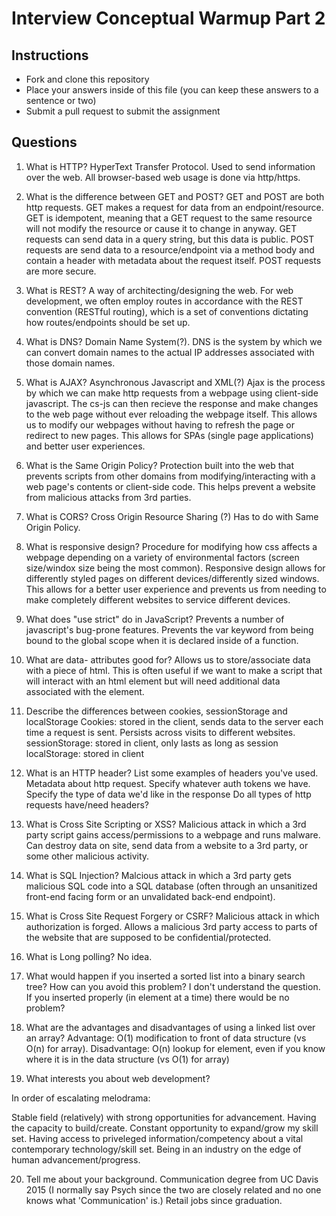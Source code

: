 # Interview Conceptual Warmup Part 2

## Instructions

* Fork and clone this repository
* Place your answers inside of this file (you can keep these answers to a sentence or two)
* Submit a pull request to submit the assignment

## Questions

1.  What is HTTP?
    HyperText Transfer Protocol. Used to send information over the web. All browser-based web usage is done via http/https.
2.  What is the difference between GET and POST?
    GET and POST are both http requests. GET makes a request for data from an endpoint/resource. GET is idempotent, meaning that a GET request to the same resource will not modify the resource or cause it to change in anyway. GET requests can send data in a query string, but this data is public. POST requests are send data to a resource/endpoint via a method body and contain a header with metadata about the request itself. POST requests are more secure.
3.  What is REST?
    A way of architecting/designing the web. For web development, we often employ routes in accordance with the REST convention (RESTful routing), which is a set of conventions dictating how routes/endpoints should be set up.
4.  What is DNS?
    Domain Name System(?). DNS is the system by which we can convert domain names to the actual IP addresses associated with those domain names.
5.  What is AJAX?
    Asynchronous Javascript and XML(?)
    Ajax is the process by which we can make http requests from a webpage using client-side javascript. The cs-js can then recieve the response and make changes to the web page without ever reloading the webpage itself. This allows us to modify our webpages without having to refresh the page or redirect to new pages. This allows for SPAs (single page applications) and better user experiences.
6.  What is the Same Origin Policy?
    Protection built into the web that prevents scripts from other domains from modifying/interacting with a web page's contents or client-side code. This helps prevent a website from malicious attacks from 3rd parties.
7.  What is CORS?
    Cross Origin Resource Sharing (?)
    Has to do with Same Origin Policy.
8.  What is responsive design?
    Procedure for modifying how css affects a webpage depending on a variety of environmental factors (screen size/windox size being the most common). Responsive design allows for differently styled pages on different devices/differently sized windows. This allows for a better user experience and prevents us from needing to make completely different websites to service different devices.
9.  What does "use strict" do in JavaScript?
    Prevents a number of javascript's bug-prone features.
    Prevents the var keyword from being bound to the global scope when it is declared inside of a function.

10. What are data- attributes good for?
    Allows us to store/associate data with a piece of html. This is often useful if we want to make a script that will interact with an html element but will need additional data associated with the element.
11. Describe the differences between cookies, sessionStorage and localStorage
    Cookies: stored in the client, sends data to the server each time a request is sent. Persists across visits to different websites.
    sessionStorage: stored in client, only lasts as long as session
    localStorage: stored in client
12. What is an HTTP header? List some examples of headers you've used.
    Metadata about http request.
    Specify whatever auth tokens we have.
    Specify the type of data we'd like in the response
    Do all types of http requests have/need headers?
13. What is Cross Site Scripting or XSS?
    Malicious attack in which a 3rd party script gains access/permissions to a webpage and runs malware. Can destroy data on site, send data from a website to a 3rd party, or some other malicious activity.
14. What is SQL Injection?
    Malcious attack in which a 3rd party gets malicious SQL code into a SQL database (often through an unsanitized front-end facing form or an unvalidated back-end endpoint).
15. What is Cross Site Request Forgery or CSRF?
    Malicious attack in which authorization is forged. Allows a malicious 3rd party access to parts of the website that are supposed to be confidential/protected.
16. What is Long polling?
    No idea.
17. What would happen if you inserted a sorted list into a binary search tree? How can you avoid this problem?
    I don't understand the question. If you inserted properly (in element at a time) there would be no problem?

18. What are the advantages and disadvantages of using a linked list over an array?
    Advantage: O(1) modification to front of data structure (vs O(n) for array).
    Disadvantage: O(n) lookup for element, even if you know where it is in the data structure (vs O(1) for array)

19. What interests you about web development?

In order of escalating melodrama:

Stable field (relatively) with strong opportunities for advancement.
Having the capacity to build/create.
Constant opportunity to expand/grow my skill set.
Having access to priveleged information/competency about a vital contemporary technology/skill set.
Being in an industry on the edge of human advancement/progress.

20. Tell me about your background.
    Communication degree from UC Davis 2015 (I normally say Psych since the two are closely related and no one knows what 'Communication' is.) Retail jobs since graduation.

